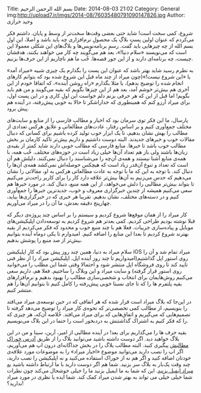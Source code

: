 Title: بسم الله الرحمن الرحیم
Date: 2014-08-03 21:02
Category: General
img:http://upload7.ir/imgs/2014-08/76035480791090147826.jpg
Author: وحید خرازی

شروع، کمی سخت است! شاید حتی بعضی وقت‌ها سخت‌تر از وسط و پایان. داشتم فکر می‌کردم که عنوان اولین پستِ بلاگِ یک محصولِ نرم‌افزاری چه باید باشد و اصلا، این اولِ بسم الله از چه چیزهایی باید گفت. رسمِ برنامه‌نویس‌ها و بلاگ‌های این شکلی معمولا این است که می‌نویسند «سلام دنیا!»، بعد هم می‌گویند چه کار می خواهند بکنند، هدفشان چیست، چه برنامه‌ای دارند و از این جور قصه‌ها. خُب ما هم ناچاریم از این حرف‌ها بزنیم.

به نظرم رسید شاید بهتر باشد که عنوان این پست را بگذارم یک چیزی شبیه «میراد آمد» یا «این شروع نیست!»(چون میراد از چند ماه قبل این شروع شده بود که بتوانم کارهای انجام شده را توضیح بدهم)، یا مثلا بگذارم «راه روشن آینده»، که اتفاقا خودم از این آخری هم بیش‌تر خوشم آمد، بعد هم از این چیزها بگویم که بقیه می‌گویند و من هم باید بگویم! اما قبل از این که هر حرفی بزنم دلم خواست این اولِ کاری و در این پست اول، برای میراد آرزو کنم که همینطوری که خدا‌را‌شکر تا حالا به خوبی پیش‌رفته، در آینده هم پیش‌ برود.

پارسال، ما این فکر توی سرمان بود که اخبار و مطالبِ فارسی را از منابع و سایت‌های مختلف جمع‌آوری کنیم و بر اساسِ رفتار، عادت‌های مطالعاتی و علایق هرکس تعدادی از مطالب را بهش نشان بدهیم، تا یک ابزار خوب تولید کرده باشیم برای کسانی که دنبال مقالات خوب و خبرهای جدیدند. البته دوست داشتیم و داریم بیش‌تر تاکید کارمان بر بخش مطالب خوب باشد تا خبرها. منابع فارسی که مطالب خوبی دارند شاید کمتر از بقیه‌ی زبان‌ها باشند ولی باز هم تعداد آن‌ها خیلی زیاد است در حوزه‌های مختلف. خُب همه، با همه‌ی منابع آشنا نیستند و همه‌ی آن‌چه را می‌شناسند را دنبال نمی‌کنند. دلیلش هم آن است که تعداد و تنوع آن‌قدر زیاد است که هیچکس حوصله‌اش نمی‌کشد همه‌ی آن‌ها را دنبال کند. با توجه به این که ما با توجه به عادت مطالعاتی هرکس به او، مقالاتی را نشان می‌دهیم که حدس می‌زنیم به آن‌ها بیش‌تر علاقه دارد کار را برای کاربر راحت‌تر می‌کنیم تا بتواند بیش‌تر مطالبی را دلش می‌خواهد، از این همه منبع، دنبال کند. در مورد خبرها هم سعی می‌کنیم همیشه از چندین خبرگزاری معروف و خوب، جدید‌ترین خبر‌ها را جمع‌آوری کنیم و در دسته‌های مختلف، نشان بدهیم. تقریبا هر خبری که در خبرگزاری‌ها بیاید، چهار‌پنج‌ دقیقه بعدش، ما آن را در میراد می‌آوریم.

کار میراد را از همان موقع‌ها شروع کردیم و سیستم را بر اساس چند پروژه‌ی دیگر که قبلا نوشته بودیم طراحی کردیم. کمی بعد‌تر هم شروع کردیم به توسعه‌دادن اپلیکیشن‌های موبایل و پیاده‌سازی جزییات. فعلا هم با چند منبع خوب و محدود که فکر می‌کردیم از بقیه بهترند شروع کردیم تا بعدا این منابع را اضافه کنیم. امیدوارم تا یکی دوماه آینده بتوانیم بیش‌تر از صد منبع را پوشش بدهیم.

سلامِ میراد به دنیا، همین چند روز پیش بود که کارِ اپلیکیشن iOS میراد تمام شد و آن را روی استور اپل گذاشتیم(امیدواریم تا چند روز آینده اپل، اپلیکیشن میراد را از نظر فنی تایید کند تا روی فروشگاه اپل منتشر شود و احتمالا وقتی شما این مطلب را می‌خوانید روی استور قرار گرفته) و سایت میراد و این وبلاگ را ساختیم. فعلا هم، داریم سعی می‌کنیم روش‌هایمان برای انتخاب و شخصی‌سازی مطالب را بهبود بدهیم و نرم‌افزارهای بقیه پلتفرم ها را که تا جای نسبتا خوبی پیش‌رفته را کامل کنیم تا بتوانیم آن‌ها را هم منتشر کنیم.

در این‌جا که بلاگ میراد است قرار شده که هر اتفاقی که در حین توسعه‌ی میراد می‌افتد را بنویسیم، از مطالب کمی تخصصی‌تر که نحوه‌ی کار میراد را توضیح می‌دهد گرفته تا تصمیم‌هایی که می‌گیریم و اتفاق‌هایی که برای میراد می‌افتد. خُلاصه آن‌که، هر چیزی که را که فکر کنیم به اشتراک گذاشتنش به دردبخور است را حتما در این بلاگ می‌نویسیم. 

بقیه حرف ها را می‌گذاریم برای بعد! در آینده‌ مطالبی از امیر، آرین، سینا و من در این بلاگ خواهید دید. اگر دوست داشته باشید می‌توانید بلاگ را از طریق [آدرس خوراک‌ مطالبش](feed://blog.mirad.ir/feeds/all.atom.xml) پیگیری کنید. البته مطالب بلاگ را در بخش جداگانه‌ای درون اپ هم می‌آوریم، اگر اپ را نصب دارید می‌توانید موضوع «اخبار میراد» را به موضوعات مورد علاقه‌ی خودتان اضافه کنید و اگر هم نه از خوراک استفاده می‌کنید و نه اپلیکیشن را نصب دارید، چند وقت یک‌بار به بلاگ سر بزنید. شما هم اگر دوست دارید با ما ارتباط داشته باشید [به میراد ایمیل بزنید](mailto:mirad@mirad.flowdock.com?Subject=From%20Blog). این که شما به ما ایمیل بزنید ما را خیلی خوشحال می‌کند چون نظرات شما خیلی خیلی می تواند به بهتر شدن میراد کمک کند. شما ایده یا نظری در مورد میراد ندارید؟!


